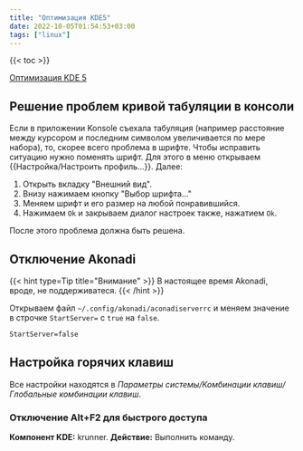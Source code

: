 ```yaml
---
title: "Оптимизация KDE5"
date: 2022-10-05T01:54:53+03:00
tags: ["linux"]
---
```


{{< toc >}}

[Оптимизация KDE 5](https://losst.ru/kak-uskorit-kde-5)

## Решение проблем кривой табуляции в консоли

Если в приложении Konsole съехала табуляция (например расстояние между курсором и последним символом увеличивается по мере набора), то, скорее всего проблема в шрифте.
Чтобы исправить ситуацию нужно поменять шрифт. Для этого в меню открываем {{Настройка/Настроить профиль...}}.
Далее:

1. Открыть вкладку "Внешний вид".
2. Внизу нажимаем кнопку "Выбор шрифта..."
3. Меняем шрифт и его размер на любой понравившийся.
4. Нажимаем `Ok` и закрываем диалог настроек также, нажатием `Ok`.

После этого проблема должна быть решена.

## Отключение Akonadi

{{< hint type=Tip title="Внимание" >}}
В настоящее время Akonadi, вроде, не поддерживатеся.
{{< /hint >}}

Открываем файл `~/.config/akonadi/aconadiserverrc` и меняем значение в строчке `StartServer=` с `true` на `false`.

```txt
StartServer=false
```

## Настройка горячих клавиш

Все настройки находятся в _Параметры системы/Комбинации клавиш/Глобальные комбинации клавиш_.

### Отключение Alt+F2 для быстрого доступа

**Компонент KDE:** krunner.
**Действие:** Выполнить команду.
